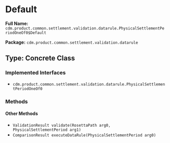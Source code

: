 # Default

**Full Name:** `cdm.product.common.settlement.validation.datarule.PhysicalSettlementPeriodOneOf0$Default`

**Package:** `cdm.product.common.settlement.validation.datarule`

## Type: Concrete Class

### Implemented Interfaces

- `cdm.product.common.settlement.validation.datarule.PhysicalSettlementPeriodOneOf0`

### Methods

#### Other Methods

- `ValidationResult validate(RosettaPath arg0, PhysicalSettlementPeriod arg1)`
- `ComparisonResult executeDataRule(PhysicalSettlementPeriod arg0)`

